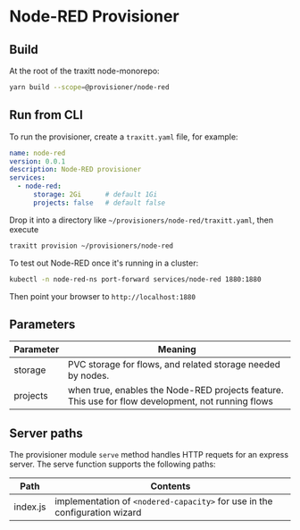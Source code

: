 # Node-RED Provisioner

## Build

At the root of the traxitt node-monorepo:

```bash
yarn build --scope=@provisioner/node-red
```

## Run from CLI

To run the provisioner, create a `traxitt.yaml` file, for example:

```yaml
name: node-red
version: 0.0.1
description: Node-RED provisioner
services:
  - node-red:
      storage: 2Gi      # default 1Gi
      projects: false   # default false
```

Drop it into a directory like `~/provisioners/node-red/traxitt.yaml`, then execute

```bash
traxitt provision ~/provisioners/node-red
```

To test out Node-RED once it's running in a cluster:

``` bash
kubectl -n node-red-ns port-forward services/node-red 1880:1880
```

Then point your browser to `http://localhost:1880`

## Parameters

| Parameter | Meaning |
| --------- | ------- |
| storage | PVC storage for flows, and related storage needed by nodes.
| projects | when true, enables the Node-RED projects feature.  This use for flow development, not running flows |

## Server paths

The provisioner module `serve` method handles HTTP requets for an express server.  The serve function supports the following paths:

| Path | Contents |
| --------- | ------- |
| index.js | implementation of `<nodered-capacity>` for use in the configuration wizard |
